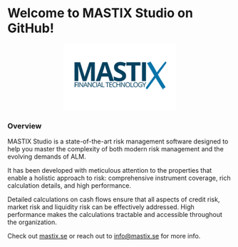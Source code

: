 # Welcome to MASTIX Studio on GitHub!
<p align="center">
  <img src="https://github.com/mastixstudio/mastixstudio/blob/main/assets/mastix-logo.png?raw=true" alt="MASTIX Studio Logo" style="width: 50%;">
</p>

### Overview  

MASTIX Studio is a state-of-the-art risk management software designed to help you master the complexity of both modern risk management and the evolving demands of ALM.

It has been developed with meticulous attention to the properties that enable a holistic approach to risk: comprehensive  instrument coverage, rich calculation details, and high performance.

Detailed calculations on cash flows ensure that all aspects of credit risk, market risk and liquidity risk can be effectively addressed. High performance makes the calculations tractable and accessible throughout the organization.
  

Check out [mastix.se](https://www.mastix.se/) or reach out to [info@mastix.se](mailto:info@mastix.se) for more info. 
